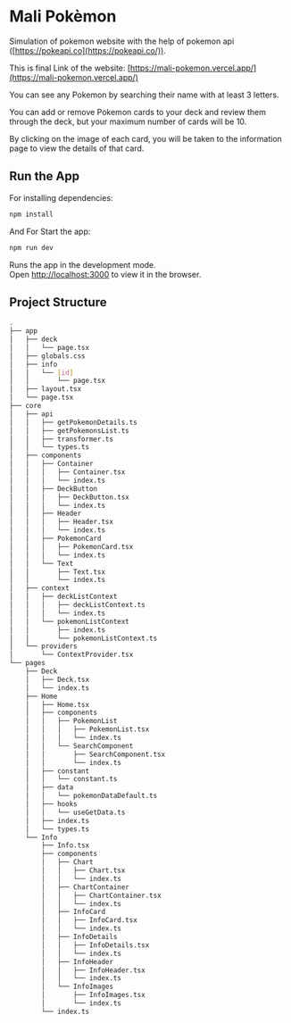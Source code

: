 # Mali Pokèmon

Simulation of pokemon website with the help of pokemon api ([https://pokeapi.co](https://pokeapi.co/)).

This is final Link of the website: [https://mali-pokemon.vercel.app/](https://mali-pokemon.vercel.app/)

<!-- this is connected to other repo -->

You can see any Pokemon by searching their name with at least 3 letters.

You can add or remove Pokemon cards to your deck and review them through the deck, but your maximum number of cards will be 10.

By clicking on the image of each card, you will be taken to the information page to view the details of that card.

## Run the App

For installing dependencies:

```bash
npm install
```

And For Start the app:

```bash
npm run dev
```

Runs the app in the development mode.\
Open [http://localhost:3000](http://localhost:3000) to view it in the browser.

## Project Structure

```bash
.
├── app
│   ├── deck
│   │   └── page.tsx
│   ├── globals.css
│   ├── info
│   │   └── [id]
│   │       └── page.tsx
│   ├── layout.tsx
│   └── page.tsx
├── core
│   ├── api
│   │   ├── getPokemonDetails.ts
│   │   ├── getPokemonsList.ts
│   │   ├── transformer.ts
│   │   └── types.ts
│   ├── components
│   │   ├── Container
│   │   │   ├── Container.tsx
│   │   │   └── index.ts
│   │   ├── DeckButton
│   │   │   ├── DeckButton.tsx
│   │   │   └── index.ts
│   │   ├── Header
│   │   │   ├── Header.tsx
│   │   │   └── index.ts
│   │   ├── PokemonCard
│   │   │   ├── PokemonCard.tsx
│   │   │   └── index.ts
│   │   └── Text
│   │       ├── Text.tsx
│   │       └── index.ts
│   ├── context
│   │   ├── deckListContext
│   │   │   ├── deckListContext.ts
│   │   │   └── index.ts
│   │   └── pokemonListContext
│   │       ├── index.ts
│   │       └── pokemonListContext.ts
│   └── providers
│       └── ContextProvider.tsx
└── pages
    ├── Deck
    │   ├── Deck.tsx
    │   └── index.ts
    ├── Home
    │   ├── Home.tsx
    │   ├── components
    │   │   ├── PokemonList
    │   │   │   ├── PokemonList.tsx
    │   │   │   └── index.ts
    │   │   └── SearchComponent
    │   │       ├── SearchComponent.tsx
    │   │       └── index.ts
    │   ├── constant
    │   │   └── constant.ts
    │   ├── data
    │   │   └── pokemonDataDefault.ts
    │   ├── hooks
    │   │   └── useGetData.ts
    │   ├── index.ts
    │   └── types.ts
    └── Info
        ├── Info.tsx
        ├── components
        │   ├── Chart
        │   │   ├── Chart.tsx
        │   │   └── index.ts
        │   ├── ChartContainer
        │   │   ├── ChartContainer.tsx
        │   │   └── index.ts
        │   ├── InfoCard
        │   │   ├── InfoCard.tsx
        │   │   └── index.ts
        │   ├── InfoDetails
        │   │   ├── InfoDetails.tsx
        │   │   └── index.ts
        │   ├── InfoHeader
        │   │   ├── InfoHeader.tsx
        │   │   └── index.ts
        │   └── InfoImages
        │       ├── InfoImages.tsx
        │       └── index.ts
        └── index.ts
```
